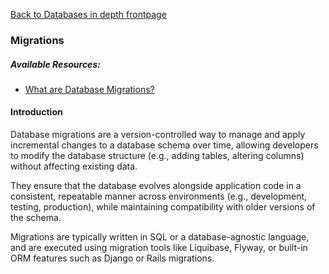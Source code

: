 [Back to Databases in depth frontpage](11-databases-in-depth.md)

### Migrations

##### Available Resources:

- [What are Database Migrations?](https://www.prisma.io/dataguide/types/relational/what-are-database-migrations)

#### Introduction

Database migrations are a version-controlled way to manage and apply incremental changes to a database schema over time, allowing developers to modify the database structure (e.g., adding tables, altering columns) without affecting existing data.

They ensure that the database evolves alongside application code in a consistent, repeatable manner across environments (e.g., development, testing, production), while maintaining compatibility with older versions of the schema.

Migrations are typically written in SQL or a database-agnostic language, and are executed using migration tools like Liquibase, Flyway, or built-in ORM features such as Django or Rails migrations.
